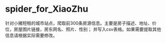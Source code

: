 # spider_for_XiaoZhu
针对小猪短租的城市站点，爬取前300条房源信息。主要是房子描述、地址、价位，房屋图片链接，房东网名、照片、性别； 并写入csv表格。如果需要提取其他信息请根据实际需要修改。
